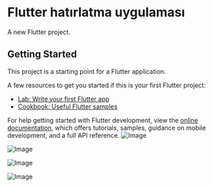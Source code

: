 # Flutter hatırlatma uygulaması

A new Flutter project.

## Getting Started

This project is a starting point for a Flutter application.

A few resources to get you started if this is your first Flutter project:

- [Lab: Write your first Flutter app](https://docs.flutter.dev/get-started/codelab)
- [Cookbook: Useful Flutter samples](https://docs.flutter.dev/cookbook)

For help getting started with Flutter development, view the
[online documentation](https://docs.flutter.dev/), which offers tutorials,
samples, guidance on mobile development, and a full API reference.
![Image](https://github.com/user-attachments/assets/7dc1efa0-590f-4d5c-bf82-991cb520778d)

![Image](https://github.com/user-attachments/assets/7d1580a8-a3b4-45b2-9f49-690b2b27821a)

![Image](https://github.com/user-attachments/assets/66d9fa7c-eb7a-4db6-be39-63bfdab3c123)

![Image](https://github.com/user-attachments/assets/bc576cf8-d66c-4398-94d5-577f8a6ef364)

